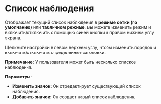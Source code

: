 # **Список наблюдения**

Отображает текущий список наблюдения в **режиме сетки (по умолчанию)** или **табличном режиме**. 
Вы можете изменить режим и включить/отключить с помощью синей кнопки в правом нижнем углу экрана.

Щелкните настройки в левом верхнем углу, чтобы изменить порядок и включить/отключить определенные заголовки.

**Примечание:** У пользователя может быть несколько списков наблюдения.

**Параметры:**
- **Изменить значок:** Он отредактирует существующий список наблюдения.
- **Добавить значок:** Он создаст новый список наблюдения.

